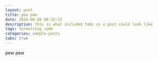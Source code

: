 ```yaml
---
layout: post
title: pew pew
date: 2024-06-20 00:32:13
description: this is what included tabs in a post could look like
tags: formatting code
categories: sample-posts
tabs: true
---
```

pew pew

